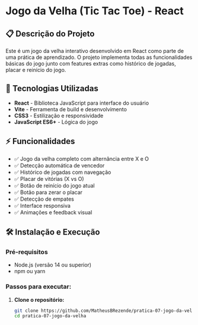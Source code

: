 # Jogo da Velha (Tic Tac Toe) - React

## 📋 Descrição do Projeto
Este é um jogo da velha interativo desenvolvido em React como parte de uma prática de aprendizado. O projeto implementa todas as funcionalidades básicas do jogo junto com features extras como histórico de jogadas, placar e reinício do jogo.

## 🚀 Tecnologias Utilizadas
- **React** - Biblioteca JavaScript para interface do usuário
- **Vite** - Ferramenta de build e desenvolvimento
- **CSS3** - Estilização e responsividade
- **JavaScript ES6+** - Lógica do jogo

## ⚡ Funcionalidades
- ✅ Jogo da velha completo com alternância entre X e O
- ✅ Detecção automática de vencedor
- ✅ Histórico de jogadas com navegação
- ✅ Placar de vitórias (X vs O)
- ✅ Botão de reinício do jogo atual
- ✅ Botão para zerar o placar
- ✅ Detecção de empates
- ✅ Interface responsiva
- ✅ Animações e feedback visual

## 🛠️ Instalação e Execução

### Pré-requisitos
- Node.js (versão 14 ou superior)
- npm ou yarn

### Passos para executar:

1. **Clone o repositório:**
   ```bash
   git clone https://github.com/MatheusBRezende/pratica-07-jogo-da-velha
   cd pratica-07-jogo-da-velha
